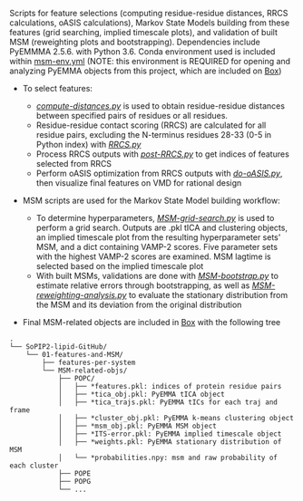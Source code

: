 Scripts for feature selections (computing residue-residue distances, RRCS calculations, oASIS calculations), Markov State Models building from these features (grid searching, implied timescale plots), and validation of built MSM (reweighting plots and bootstrapping). Dependencies include PyEMMMA 2.5.6. with Python 3.6. Conda environment used is included within [msm-env.yml](msm-env.yml) (NOTE: this environment is REQUIRED for opening and analyzing PyEMMA objects from this project, which are included on [Box](https://uofi.box.com/s/uc33gid1jhyuc0oru8tr30to3x9kyj8z))

- To select features:
  - [*compute-distances.py*](compute-distances.py) is used to obtain residue-residue distances between specified pairs of residues or all residues.
  - Residue-residue contact scoring (RRCS) are calculated for all residue pairs, excluding the N-terminus residues 28-33 (0-5 in Python index) with [*RRCS.py*](RRCS.py)
  - Process RRCS outputs with [*post-RRCS.py*](post-RRCS.py) to get indices of features selected from RRCS
  - Perform oASIS optimization from RRCS outputs with [*do-oASIS.py*](do-oASIS.py), then visualize final features on VMD for rational design
  
- MSM scripts are used for the Markov State Model building workflow:
  - To determine hyperparameters, [*MSM-grid-search.py*](MSM-grid-search.py) is used to perform a grid search. Outputs are .pkl tICA and clustering objects, an implied timescale plot from the resulting hyperparameter sets' MSM, and a dict containing VAMP-2 scores. Five parameter sets with the highest VAMP-2 scores are examined. MSM lagtime is selected based on the implied timescale plot
  - With built MSMs, validations are done with [*MSM-bootstrap.py*](MSM-bootstrap.py) to estimate relative errors through bootstrapping, as well as [*MSM-reweighting-analysis.py*](MSM-reweighting-analysis.py) to evaluate the stationary distribution from the MSM and its deviation from the original distribution

- Final MSM-related objects are included in [Box](https://uofi.box.com/s/uc33gid1jhyuc0oru8tr30to3x9kyj8z) with the following tree

```
.
└── SoPIP2-lipid-GitHub/
    └── 01-features-and-MSM/
        ├── features-per-system
        └── MSM-related-objs/
            ├── POPC/
            │   ├── *features.pkl: indices of protein residue pairs
            │   ├── *tica_obj.pkl: PyEMMA tICA object
            │   ├── *tica_trajs.pkl: PyEMMA tICs for each traj and frame
            │   ├── *cluster_obj.pkl: PyEMMA k-means clustering object
            │   ├── *msm_obj.pkl: PyEMMA MSM object
            │   ├── *ITS-error.pkl: PyEMMA implied timescale object
            │   ├── *weights.pkl: PyEMMA stationary distribution of MSM
            │   └── *probabilities.npy: msm and raw probability of each cluster
            ├── POPE
            ├── POPG
            └── ...
